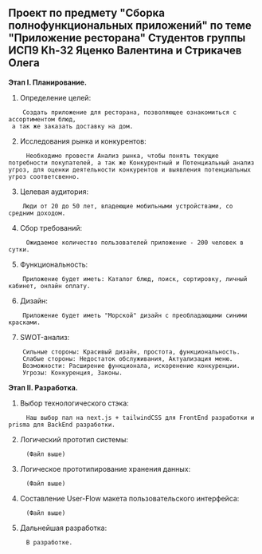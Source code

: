 Проект по предмету "Сборка полнофункциональных приложений" по теме "Приложение ресторана"
Студентов группы ИСП9 Kh-32 Яценко Валентина и Стрикачев Олега
------------------------------------------------------------------------------------------------
**Этап I. Планирование.**
  1. Определение целей:
```
    Создать приложение для ресторана, позволяющее ознакомиться с ассортиментом блюд,
 а так же заказать доставку на дом.
```
  2. Исследования рынка и конкурентов:
```
     Необходимо провести Анализ рынка, чтобы понять текущие потребности покупателей, а так же Конкурентный и Потенциальный анализ
угроз, для оценки деятельности конкурентов и выявления потенциальных угроз соответсвенно.
```
  3. Целевая аудитория:
```
    Люди от 20 до 50 лет, владеющие мобильными устройствами, со средним доходом.
```
  4. Сбор требований:
```
     Ожидаемое количество пользователей приложение - 200 человек в сутки.
```
  5. Функциональность:
```
    Приложение будет иметь: Каталог блюд, поиск, сортировку, личный кабинет, онлайн оплату.
```
  6. Дизайн: 
```
    Приложение будет иметь "Морской" дизайн с преобладающими синими красками.
```
  7. SWOT-анализ:
```
    Сильные стороны: Красивый дизайн, простота, функциональность.
    Слабые стороны: Недостаток обслуживания, Актуализация меню.
    Возможности: Расширение функционала, искоренение конкуренции.
    Угрозы: Конкуренция, Законы.
```
**Этап II. Разработка.**

  1. Выбор технологического стэка:
```
     Наш выбор пал на next.js + tailwindCSS для FrontEnd разработки и prisma для BackEnd разработки.
```
  2. Логический прототип системы:
```
     (Файл выше)
```
  3. Логическое прототипирование хранения данных:
```
     (Файл выше)
```
  4. Составление User-Flow макета пользовательского интерфейса:
```
     (Файл выше)
```
  5. Дальнейшая разработка:
```
     В разработке.
```

